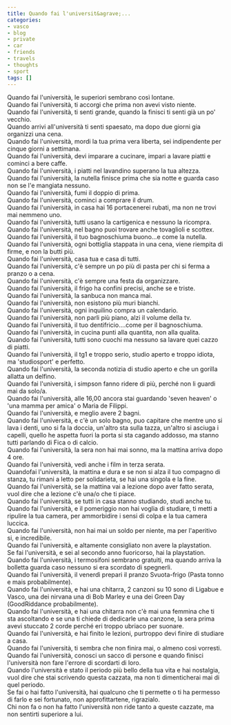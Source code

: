 ```yaml
---
title: Quando fai l'universit&agrave;...
categories:
- vasco
- blog
- private
- car
- friends
- travels
- thoughts
- sport
tags: []
---
```

Quando fai l'università, le superiori sembrano così lontane.  
Quando fai l'università, ti accorgi che prima non avevi visto niente.  
Quando fai l'università, ti senti grande, quando la finisci ti senti già un
po' vecchio.  
Quando arrivi all'università ti senti spaesato, ma dopo due giorni gia
organizzi una cena.  
Quando fai l'università, mordi la tua prima vera liberta, sei indipendente per
cinque giorni a settimana.  
Quando fai l'università, devi imparare a cucinare, impari a lavare piatti e
cominci a bere caffe.  
Quando fai l'università, i piatti nel lavandino superano la tua altezza.  
Quando fai l'università, la nutella finisce prima che sia notte e guarda caso
non se l'e mangiata nessuno.  
Quando fai l'università, fumi il doppio di prima.  
Quando fai l'università, cominci a comprare il drum.  
Quando fai l'università, in casa hai 16 portacenerei rubati, ma non ne trovi
mai nemmeno uno.  
Quando fai l'università, tutti usano la cartigenica e nessuno la ricompra.  
Quando fai l'università, nel bagno puoi trovare anche tovaglioli e scottex.  
Quando fai l'università, il tuo bagnoschiuma buono...e come la nutella.  
Quando fai l'università, ogni bottiglia stappata in una cena, viene riempita
di firme, e non la butti più.  
Quando fai l'università, casa tua e casa di tutti.  
Quando fai l'università, c'è sempre un po più di pasta per chi si ferma a
pranzo o a cena.  
Quando fai l'università, c'è sempre una festa da organizzare.  
Quando fai l'università, il frigo ha confini precisi, anche se e triste.  
Quando fai l'università, la sanbuca non manca mai.  
Quando fai l'università, non esistono più muri bianchi.  
Quando fai l'università, ogni inquilino compra un calendario.  
Quando fai l'università, non parli più piano, alzi il volume della tv.  
Quando fai l'università, il tuo dentifricio....come per il bagnoschiuma.  
Quando fai l'università, in cucina punti alla quantita, non alla qualita.  
Quando fai l'università, tutti sono cuochi ma nessuno sa lavare quei cazzo di
piatti.  
Quando fai l'università, il tg1 e troppo serio, studio aperto e troppo idiota,
ma 'studiosport' e perfetto.  
Quando fai l'università, la seconda notizia di studio aperto e che un gorilla
allatta un delfino.  
Quando fai l'università, i simpson fanno ridere di più, perché non li guardi
mai da solo/a.  
Quando fai l'università, alle 16,00 ancora stai guardando 'seven heaven' o
'una mamma per amica' o Maria de Filippi.  
Quando fai l'università, e meglio avere 2 bagni.  
Quando fai l'università, e c'è un solo bagno, puo capitare che mentre uno si
lava i denti, uno si fa la doccia, un'altro sta sulla tazza, un'altro si
asciuga i capelli, quello he aspetta fuori la porta si sta cagando addosso, ma
stanno tutti parlando di Fica o di calcio.  
Quando fai l'università, la sera non hai mai sonno, ma la mattina arriva dopo
4 ore.  
Quando fai l'università, vedi anche i film in terza serata.  
Quandofai l'università, la mattina e dura e se non si alza il tuo compagno di
stanza, tu rimani a letto per solidarieta, se hai una singola e la fine.  
Quando fai l'università, se la mattina vai a lezione dopo aver fatto serata,
vuol dire che a lezione c'è una/o che ti piace.  
Quando fai l'università, se tutti in casa stanno studiando, studi anche tu.  
Quando fai l'università, e il pomeriggio non hai voglia di studiare, ti metti
a ripulire la tua camera, per ammorbidire i sensi di colpa e la tua camera
luccica.  
Quando fai l'università, non hai mai un soldo per niente, ma per l'aperitivo
si, e incredibile.  
Quando fai l'università, e altamente consigliato non avere la playstation.  
Se fai l'università, e sei al secondo anno fuoricorso, hai la playstation.  
Quando fai l'università, i termosifoni sembrano gratuiti, ma quando arriva la
bolletta guarda caso nessuno si era scordato di spegnerli.  
Quando fai l'università, il venerdì prepari il pranzo Svuota-frigo (Pasta
tonno e mais probabilmente).  
Quando fai l'università, e hai una chitarra, 2 canzoni su 10 sono di Ligabue e
Vasco, una dei nirvana una di Bob Marley e una dei Green Day (GoodRiddance
probabilmente).  
Quando fai l'università, e hai una chitarra non c'è mai una femmina che ti sta
ascoltando e se una ti chiede di dedicarle una canzone, la sera prima avevi
stuccato 2 corde perché eri troppo ubriaco per suonare.  
Quando fai l'università, e hai finito le lezioni, purtroppo devi finire di
studiare a casa.  
Quando fai l'università, ti sembra che non finira mai, o almeno così vorresti.  
Quando fai l'università, conosci un sacco di persone e quando finisci
l'università non fare l'errore di scordarti di loro.  
Quando l'università e stato il periodo più bello della tua vita e hai
nostalgia, vuol dire che stai scrivendo questa cazzata, ma non ti
dimenticherai mai di quel periodo.  
Se fai o hai fatto l'università, hai qualcuno che ti permette o ti ha permesso
di farlo e sei fortunato, non approfittartene, rigrazialo.  
Chi non fa o non ha fatto l'università non ride tanto a queste cazzate, ma non
sentirti superiore a lui.

